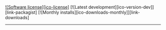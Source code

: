[![Software license][ico-license]](LICENSE)
[![Latest development][ico-version-dev]][link-packagist]
[![Monthly installs][ico-downloads-monthly]][link-downloads]

-----
